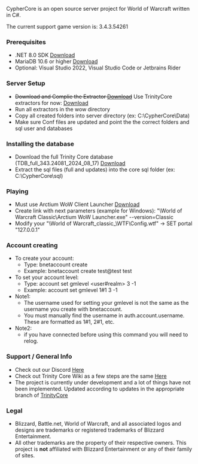 CypherCore is an open source server project for World of Warcraft written in C#.

The current support game version is: 3.4.3.54261

### Prerequisites
* .NET 8.0 SDK [Download](https://dotnet.microsoft.com/en-us/download/dotnet)
* MariaDB 10.6 or higher [Download](https://mariadb.org/download/)
* Optional: Visual Studio 2022, Visual Studio Code or Jetbrains Rider

### Server Setup
* ~~Download and Complie the Extractor [Download](https://github.com/CypherCore/Tools)~~ Use TrinityCore extractors for now: [Download]((https://github.com/RioMcBoo/TrinityCore/tree/wotlk_classic))
* Run all extractors in the wow directory
* Copy all created folders into server directory (ex: C:\CypherCore\Data)
* Make sure Conf files are updated and point the the correct folders and sql user and databases

### Installing the database
* Download the full Trinity Core database (TDB_full_343.24081_2024_08_17) [Download](https://github.com/TrinityCore/TrinityCore/releases/tag/TDB343.24081)
* Extract the sql files (full and updates) into the core sql folder (ex: C:\CypherCore\sql)

### Playing
* Must use Arctium WoW Client Launcher [Download](https://arctium.io/wow)
* Create link with next parameters (example for Windows): "<path>\World of Warcraft Classic\Arctium WoW Launcher.exe" --version=Classic
* Modify your "<path>\World of Warcraft\_classic_\WTF\Config.wtf"  ->  SET portal "127.0.0.1"

### Account creating
* To create your account:
    - Type: bnetaccount create
    - Example: bnetaccount create test@test test
* To set your account level:
    - Type: account set gmlevel <user#realm> 3 -1
    - Example: account set gmlevel 1#1 3 -1
* Note1:
    - The username used for setting your gmlevel is not the same as the username you create with bnetaccount.
    - You must manually find the username in auth.account.username. These are formatted as 1#1, 2#1, etc.
* Note2:
    - if you have connected before using this command you will need to relog.

### Support / General Info
* Check out our Discord [Here](https://discord.gg/3skVwCay7z)
* Check out Trinity Core Wiki as a few steps are the same [Here](https://trinitycore.atlassian.net/wiki/spaces/tc/pages/2130077/Installation+Guide)
* The project is currently under development and a lot of things have not been implemented. Updated according to updates in the appropriate branch of [TrinityCore](https://github.com/TrinityCore/TrinityCore/tree/wotlk_classic)

### Legal
* Blizzard, Battle.net, World of Warcraft, and all associated logos and designs are trademarks or registered trademarks of Blizzard Entertainment.
* All other trademarks are the property of their respective owners. This project is **not** affiliated with Blizzard Entertainment or any of their family of sites.
